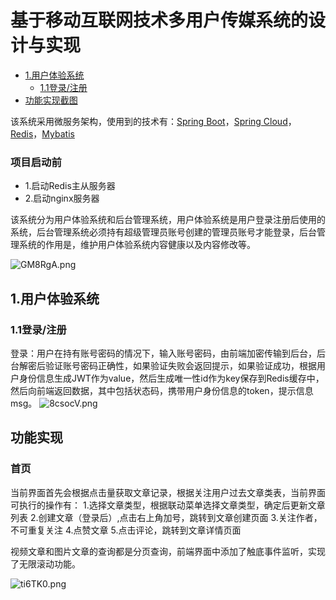 # 基于移动互联网技术多用户传媒系统的设计与实现

* [1.用户体验系统](#1用户体验系统)
  * [1.1登录/注册](#11登录注册)
* [功能实现截图](#功能实现)

该系统采用微服务架构，使用到的技术有：[Spring Boot](https://spring.io/)，[Spring Cloud](https://spring.io/)，[Redis](https://redis.io/)，[Mybatis](https://blog.mybatis.org/)

### 项目启动前
- 1.启动Redis主从服务器
- 2.启动nginx服务器

该系统分为用户体验系统和后台管理系统，用户体验系统是用户登录注册后使用的系统，后台管理系统必须持有超级管理员账号创建的管理员账号才能登录，后台管理系统的作用是，维护用户体验系统内容健康以及内容修改等。

![GM8RgA.png](https://s1.ax1x.com/2020/03/31/GM8RgA.png)

## 1.用户体验系统
### 1.1登录/注册
登录：用户在持有账号密码的情况下，输入账号密码，由前端加密传输到后台，后台解密后验证账号密码正确性，如果验证失败会返回提示，如果验证成功，根据用户身份信息生成JWT作为value，然后生成唯一性id作为key保存到Redis缓存中，然后向前端返回数据，其中包括状态码，携带用户身份信息的token，提示信息msg。
![8csocV.png](https://s1.ax1x.com/2020/03/20/8csocV.png)

## 功能实现
### 首页
当前界面首先会根据点击量获取文章记录，根据关注用户过去文章类表，当前界面可执行的操作有：
1.选择文章类型，根据联动菜单选择文章类型，确定后更新文章列表
2.创建文章（登录后）,点击右上角加号，跳转到文章创建页面
3.关注作者，不可重复关注
4.点赞文章
5.点击评论，跳转到文章详情页面

视频文章和图片文章的查询都是分页查询，前端界面中添加了触底事件监听，实现了无限滚动功能。

![ti6TK0.png](https://s1.ax1x.com/2020/05/26/ti6TK0.png)
